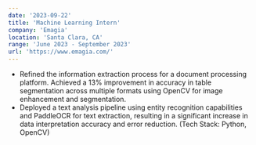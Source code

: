 ```yaml
---
date: '2023-09-22'
title: 'Machine Learning Intern'
company: 'Emagia'
location: 'Santa Clara, CA'
range: 'June 2023 - September 2023'
url: 'https://www.emagia.com/'
---
```


- Refined the information extraction process for a document processing platform. Achieved a 13% improvement in accuracy in table segmentation across multiple formats using OpenCV for image enhancement and segmentation.
- Deployed a text analysis pipeline using entity recognition capabilities and PaddleOCR for text extraction, resulting in a significant increase in data interpretation accuracy and error reduction. (Tech Stack: Python, OpenCV)
